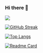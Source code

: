### Hi there 👋
![](https://komarev.com/ghpvc/?username=Atomic-C&color=green)

[![GitHub Streak](http://github-readme-streak-stats.herokuapp.com?user=Atomic-C&theme=hacker&hide_border=true)](https://git.io/streak-stats)



[![Top Langs](https://github-readme-stats.vercel.app/api/top-langs/?username=Atomic-C&layout=compact)](https://github.com/Atomic-C/github-readme-stats)

[![Readme Card](https://github-readme-stats.vercel.app/api/pin/?username=anuraghazra&repo=github-readme-stats)](https://github.com/Atomic-C/ecommerce-masonry)

<!--
**Atomic-C/Atomic-C** is a ✨ _special_ ✨ repository because its `README.md` (this file) appears on your GitHub profile.

Here are some ideas to get you started:

- 🔭 I’m currently working on ...
- 🌱 I’m currently learning ...
- 👯 I’m looking to collaborate on ...
- 🤔 I’m looking for help with ...
- 💬 Ask me about ...
- 📫 How to reach me: ...
- 😄 Pronouns: ...
- ⚡ Fun fact: ...
-->
